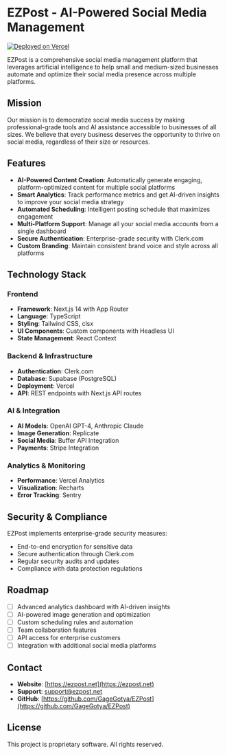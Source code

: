 # EZPost - AI-Powered Social Media Management
[![Deployed on Vercel](https://img.shields.io/badge/Vercel-Deployment-black?style=for-the-badge&logo=vercel)](https://ezpost.net)

EZPost is a comprehensive social media management platform that leverages artificial intelligence to help small and medium-sized businesses automate and optimize their social media presence across multiple platforms.

## Mission

Our mission is to democratize social media success by making professional-grade tools and AI assistance accessible to businesses of all sizes. We believe that every business deserves the opportunity to thrive on social media, regardless of their size or resources.

## Features

- **AI-Powered Content Creation**: Automatically generate engaging, platform-optimized content for multiple social platforms
- **Smart Analytics**: Track performance metrics and get AI-driven insights to improve your social media strategy
- **Automated Scheduling**: Intelligent posting schedule that maximizes engagement
- **Multi-Platform Support**: Manage all your social media accounts from a single dashboard
- **Secure Authentication**: Enterprise-grade security with Clerk.com
- **Custom Branding**: Maintain consistent brand voice and style across all platforms

## Technology Stack

### Frontend
- **Framework**: Next.js 14 with App Router
- **Language**: TypeScript
- **Styling**: Tailwind CSS, clsx
- **UI Components**: Custom components with Headless UI
- **State Management**: React Context

### Backend & Infrastructure
- **Authentication**: Clerk.com
- **Database**: Supabase (PostgreSQL)
- **Deployment**: Vercel
- **API**: REST endpoints with Next.js API routes

### AI & Integration
- **AI Models**: OpenAI GPT-4, Anthropic Claude
- **Image Generation**: Replicate
- **Social Media**: Buffer API Integration
- **Payments**: Stripe Integration

### Analytics & Monitoring
- **Performance**: Vercel Analytics
- **Visualization**: Recharts
- **Error Tracking**: Sentry

## Security & Compliance

EZPost implements enterprise-grade security measures:
- End-to-end encryption for sensitive data
- Secure authentication through Clerk.com
- Regular security audits and updates
- Compliance with data protection regulations

## Roadmap

- [ ] Advanced analytics dashboard with AI-driven insights
- [ ] AI-powered image generation and optimization
- [ ] Custom scheduling rules and automation
- [ ] Team collaboration features
- [ ] API access for enterprise customers
- [ ] Integration with additional social media platforms

## Contact

- **Website**: [https://ezpost.net](https://ezpost.net)
- **Support**: support@ezpost.net
- **GitHub**: [https://github.com/GageGotya/EZPost](https://github.com/GageGotya/EZPost)

## License

This project is proprietary software. All rights reserved. 